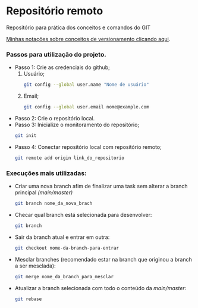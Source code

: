 # Repositório remoto
Repositório para prática dos conceitos e comandos do GIT
<div>
<a href="https://app.capacities.io/home/1cfd4619-aff1-4a3f-a08d-51625aa5fa9b" target="_blank">Minhas notações sobre conceitos de versionamento clicando aqui</a>.
</div>

### Passos para utilização do projeto.

- Passo 1: Crie as credenciais do github;
  1. Usuário;
      ```bash
      git config --global user.name "Nome de usuário"
      ```
  2. Email;
      ```bash
      git config --global user.email nome@example.com
      ```
- Passo 2: Crie o repositório local.
- Passo 3: Inicialize o monitoramento do repositório;
  ```bash
  git init
  ```
- Passo 4: Conectar repositório local com repositório remoto;
  ```bash
  git remote add origin link_do_repositorio
  ```

### Execuções mais utilizadas:

- Criar uma nova branch afim de finalizar uma task sem alterar a branch principal *(main/master)*
  ```bash
  git branch nome_da_nova_brach
  ```
- Checar qual branch está selecionada para desenvolver:
  ```bash
  git branch
  ```
- Sair da branch atual e entrar em outra:
  ```bash
  git checkout nome-da-branch-para-entrar
  ```
- Mesclar branches (recomendado estar na branch que originou a branch a ser mesclada):
  ```bash
  git merge nome_da_branch_para_mesclar
  ```
- Atualizar a branch selecionada com todo o conteúdo da *main/master*:
  ```bash
  git rebase
  ```
